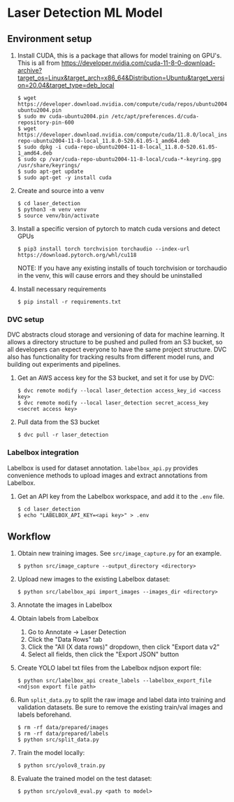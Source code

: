# Laser Detection ML Model

## Environment setup

1.  Install CUDA, this is a package that allows for model training on GPU's. This is all from https://developer.nvidia.com/cuda-11-8-0-download-archive?target_os=Linux&target_arch=x86_64&Distribution=Ubuntu&target_version=20.04&target_type=deb_local

        $ wget https://developer.download.nvidia.com/compute/cuda/repos/ubuntu2004/x86_64/cuda-ubuntu2004.pin
        $ sudo mv cuda-ubuntu2004.pin /etc/apt/preferences.d/cuda-repository-pin-600
        $ wget https://developer.download.nvidia.com/compute/cuda/11.8.0/local_installers/cuda-repo-ubuntu2004-11-8-local_11.8.0-520.61.05-1_amd64.deb
        $ sudo dpkg -i cuda-repo-ubuntu2004-11-8-local_11.8.0-520.61.05-1_amd64.deb
        $ sudo cp /var/cuda-repo-ubuntu2004-11-8-local/cuda-*-keyring.gpg /usr/share/keyrings/
        $ sudo apt-get update
        $ sudo apt-get -y install cuda

1.  Create and source into a venv

        $ cd laser_detection
        $ python3 -m venv venv
        $ source venv/bin/activate

1.  Install a specific version of pytorch to match cuda versions and detect GPUs

        $ pip3 install torch torchvision torchaudio --index-url https://download.pytorch.org/whl/cu118

    NOTE: If you have any existing installs of touch torchvision or torchaudio in the venv, this will cause errors and they should be uninstalled

1.  Install necessary requirements

        $ pip install -r requirements.txt

### DVC setup

DVC abstracts cloud storage and versioning of data for machine learning. It allows a directory structure to be pushed and pulled from an S3 bucket, so all developers can expect everyone to have the same project structure. DVC also has functionality for tracking results from different model runs, and building out experiments and pipelines.

1.  Get an AWS access key for the S3 bucket, and set it for use by DVC:

        $ dvc remote modify --local laser_detection access_key_id <access key>
        $ dvc remote modify --local laser_detection secret_access_key <secret access key>

1.  Pull data from the S3 bucket

        $ dvc pull -r laser_detection

### Labelbox integration

Labelbox is used for dataset annotation. `labelbox_api.py` provides convenience methods to upload images and extract annotations from Labelbox.

1.  Get an API key from the Labelbox workspace, and add it to the `.env` file.

        $ cd laser_detection
        $ echo "LABELBOX_API_KEY=<api key>" > .env

## Workflow

1.  Obtain new training images. See `src/image_capture.py` for an example.

        $ python src/image_capture --output_directory <directory>

1.  Upload new images to the existing Labelbox dataset:

        $ python src/labelbox_api import_images --images_dir <directory>

1.  Annotate the images in Labelbox

1.  Obtain labels from Labelbox

    1. Go to Annotate -> Laser Detection
    1. Click the "Data Rows" tab
    1. Click the "All (X data rows)" dropdown, then click "Export data v2"
    1. Select all fields, then click the "Export JSON" button

1.  Create YOLO label txt files from the Labelbox ndjson export file:

        $ python src/labelbox_api create_labels --labelbox_export_file <ndjson export file path>

1.  Run `split_data.py` to split the raw image and label data into training and validation datasets. Be sure to remove the existing train/val images and labels beforehand.

        $ rm -rf data/prepared/images
        $ rm -rf data/prepared/labels
        $ python src/split_data.py

1.  Train the model locally:

        $ python src/yolov8_train.py

1.  Evaluate the trained model on the test dataset:

        $ python src/yolov8_eval.py <path to model>
